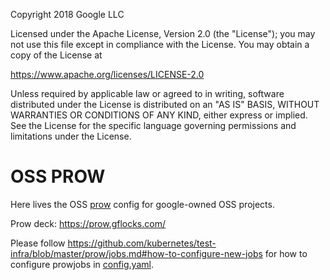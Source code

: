Copyright 2018 Google LLC

Licensed under the Apache License, Version 2.0 (the "License");
you may not use this file except in compliance with the License.
You may obtain a copy of the License at

  https://www.apache.org/licenses/LICENSE-2.0

Unless required by applicable law or agreed to in writing, software
distributed under the License is distributed on an "AS IS" BASIS,
WITHOUT WARRANTIES OR CONDITIONS OF ANY KIND, either express or implied.
See the License for the specific language governing permissions and
limitations under the License.

# OSS PROW

Here lives the OSS [prow](https://github.com/kubernetes/test-infra/tree/master/prow) config for google-owned OSS projects.

Prow deck: https://prow.gflocks.com/

Please follow https://github.com/kubernetes/test-infra/blob/master/prow/jobs.md#how-to-configure-new-jobs for how to configure prowjobs in [config.yaml](./config.yaml).
